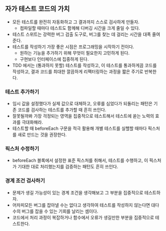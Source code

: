 ## 자가 테스트 코드의 가치
- 모든 테스트를 완전히 자동화하고 그 결과까지 스스로 검사하게 만들자.
  - 컴파일할 때마다 테스트도 함께해 디버깅 시간을 크게 줄일 수 있다.
- 테스트 스위트는 강력한 버그 검출 도구로, 버그를 찾는 데 걸리는 시간을 대폭 줄여준다.
- 테스트를 작성하기 가장 좋은 시점은 프로그래밍을 시작하기 전이다.
  - 원하는 기능을 추가하기 위해 무엇이 필요한지 고민하게 된다.
  - 구현보다 인터페이스에 집중하게 된다.
- TDD 에서는 (통과하지 못할) 테스트를 작성하고, 이 테스트를 통과하게끔 코드를 작성하고, 결과 코드를 최대한 깔끔하게 리팩터링하는 과정을 짧은 주기로 반복한다.

### 테스트 추가하기
- 임시 값을 설정했다가 실제 값으로 대체하고, 오류를 심었다가 되돌리는 패턴은 기존 코드를 검사하는 테스트를 추가할 때 흔히 쓰인다.
- 잘못될까봐 가장 걱정되는 영역을 집중적으로 테스트해서 테스트에 쏟는 노력의 효과를 극대화해라.
- 테스트할 때 beforeEach 구문을 적극 활용해 개별 테스트를 실핼할 때마다 픽스처를 새로 만드는 것을 권장한다.

### 픽스처 수정하기
- beforeEach 블록에서 설정한 표준 픽스처를 취해서, 테스트를 수행하고, 이 픽스처가 기대한 대로 처리했는지를 검증하는 패턴도 흔히 쓰인다.

### 경계 조건 검사하기
- 문제가 생길 가능성이 있는 경계 조건을 생각해보고 그 부분을 집중적으로 테스트하자.
- 어차피모든 버그를 잡아낼 수는 없다고 생각하여 테스트를 작성하지 않는다면 대다수의 버그를 잡을 수 있는 기회를 날리는 셈이다.
- 코드에서 처리 과정이 복잡하거나 함수에서 오류가 생길만한 부분을 집중적으로 테스트한다.